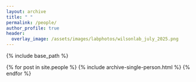 ```yaml
---
layout: archive
title: " "
permalink: /people/
author_profile: true
header:
  overlay_image: /assets/images/labphotos/wilsonlab_july_2025.png
---
```


{% include base_path %}

{% for post in site.people %}
  {% include archive-single-person.html %}
{% endfor %}
